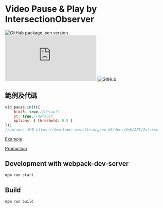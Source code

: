 # Video Pause & Play by IntersectionObserver

![GitHub package.json version](https://img.shields.io/github/package-json/v/exinfinite/videoPause)
![GitHub file size in bytes](https://img.shields.io/github/size/exinfinite/videoPause/dist/video-pause.prod.js)
![GitHub](https://img.shields.io/github/license/exinfinite/videoPause)

## 範例及代碼

```javascript
vid_pause.init({
    html5: true,//default
    yt: true,//default
    options: { threshold: 0.5 }
});
//options 參考 https://developer.mozilla.org/en-US/docs/Web/API/Intersection_Observer_API#Intersection_observer_concepts_and_usage
```

[Example](https://github.com/exinfinite/videoPause/tree/main/example)

[Production](https://github.com/exinfinite/videoPause/blob/main/dist/video-pause.prod.js)

## Development with webpack-dev-server

```javascript
npm run start
```

## Build

```javascript
npm run build
```